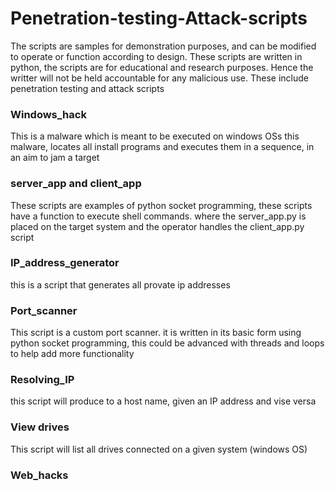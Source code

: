 # Penetration-testing-Attack-scripts
The scripts are samples for demonstration purposes, and can be modified to operate or function according to design. These scripts are written in python, the scripts are for educational and research purposes. Hence the writter will not be held accountable for any malicious use. These include penetration testing and attack scripts 
### Windows_hack 
This is a malware which is meant to be executed on windows OSs
this malware, locates all install programs and executes them in a sequence, in an aim
to jam a target

### server_app and client_app
These scripts are examples of python socket programming, these scripts have a function to execute shell commands.
where the server_app.py is placed on the target system and the operator handles the client_app.py script

### IP_address_generator
this is a script that generates all provate ip addresses

### Port_scanner
This script is a custom port scanner. it is written in its basic form using python socket programming, this could be advanced with threads
and loops to help add more functionality

### Resolving_IP
this script will produce to a host name, given an IP address and vise versa

### View drives
This script will list all drives connected on a given system (windows OS)

### Web_hacks
